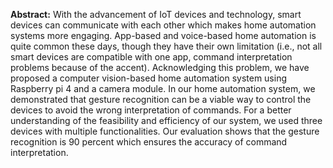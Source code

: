 **Abstract:** With the advancement of IoT devices and technology, smart devices can communicate with each other which makes home automation systems more engaging. App-based and voice-based home automation is quite common these days, though they have their own limitation (i.e., not all smart devices are compatible with one app, command interpretation problems because of the accent). Acknowledging this problem, we have proposed a computer vision-based home automation system using Raspberry pi 4 and a camera module. In our home automation system, we demonstrated that gesture recognition can be a viable way to control the devices to avoid the wrong interpretation of commands. For a better understanding of the feasibility and efficiency of our system, we used three devices with multiple functionalities. Our evaluation shows that the gesture recognition is 90 percent which ensures the accuracy of command interpretation.    
